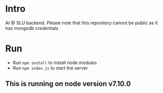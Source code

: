 # Intro

AI @ SLU backend. Please note that this repository cannot be public as it has mongodb credentials

# Run

- Run `npm install` to install node modules
- Run `npm index.js` to start the server

## This is running on node version v7.10.0